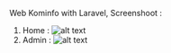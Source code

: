 Web Kominfo with Laravel, 
Screenshoot :
1. Home :
![alt text](https://user-images.githubusercontent.com/74265313/160972285-1eb8fffc-3347-4d89-b421-bc262bb702e5.png)
2. Admin :
![alt text](https://user-images.githubusercontent.com/74265313/160972400-504e17f4-3096-4ba4-9b6d-964e7824b415.png)
